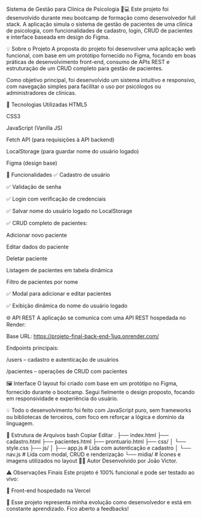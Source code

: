 
Sistema de Gestão para Clínica de Psicologia 🧠💻
Este projeto foi desenvolvido durante meu bootcamp de formação como desenvolvedor full stack. A aplicação simula o sistema de gestão de pacientes de uma clínica de psicologia, com funcionalidades de cadastro, login, CRUD de pacientes e interface baseada em design do Figma.

💡 Sobre o Projeto
A proposta do projeto foi desenvolver uma aplicação web funcional, com base em um protótipo fornecido no Figma, focando em boas práticas de desenvolvimento front-end, consumo de APIs REST e estruturação de um CRUD completo para gestão de pacientes.

Como objetivo principal, foi desenvolvido um sistema intuitivo e responsivo, com navegação simples para facilitar o uso por psicólogos ou administradores de clínicas.

🚀 Tecnologias Utilizadas
HTML5

CSS3

JavaScript (Vanilla JS)

Fetch API (para requisições à API backend)

LocalStorage (para guardar nome do usuário logado)

Figma (design base)

🔧 Funcionalidades
✅ Cadastro de usuário

✅ Validação de senha

✅ Login com verificação de credenciais

✅ Salvar nome do usuário logado no LocalStorage

✅ CRUD completo de pacientes:

Adicionar novo paciente

Editar dados do paciente

Deletar paciente

Listagem de pacientes em tabela dinâmica

Filtro de pacientes por nome

✅ Modal para adicionar e editar pacientes

✅ Exibição dinâmica do nome do usuário logado

🌐 API REST
A aplicação se comunica com uma API REST hospedada no Render:

Base URL: https://projeto-final-back-end-1iuq.onrender.com/

Endpoints principais:

/users – cadastro e autenticação de usuários

/pacientes – operações de CRUD com pacientes

🖼️ Interface
O layout foi criado com base em um protótipo no Figma, fornecido durante o bootcamp. Segui fielmente o design proposto, focando em responsividade e experiência do usuário.

💡 Todo o desenvolvimento foi feito com JavaScript puro, sem frameworks ou bibliotecas de terceiros, com foco em reforçar a lógica e domínio da linguagem.

📂 Estrutura de Arquivos
bash
Copiar
Editar
.
├── index.html
├── cadastro.html
├── pacientes.html
├── prontuario.html
├── css/
│   └── style.css
├── js/
│   ├── app.js       # Lida com autenticação e cadastro
│   └── nav.js       # Lida com modal, CRUD e renderização
└── midia/           # Ícones e imagens utilizados no layout
👨‍💻 Autor
Desenvolvido por João Victor.

⚠️ Observações Finais
Este projeto é 100% funcional e pode ser testado ao vivo:

🔗 Front-end hospedado na Vercel

🧩 Esse projeto representa minha evolução como desenvolvedor e está em constante aprendizado. Fico aberto a feedbacks!
